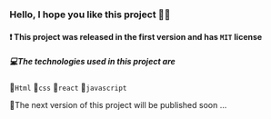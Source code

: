 ### Hello, I hope you like this project 👨‍💻

#### ❗ This project was released in the first version and has `MIT` license

##### 💻The technologies used in this project are
🧨`Html`
🎈`css`
🎃`react`
🎄`javascript`

🔔The next version of this project will be published soon ...
